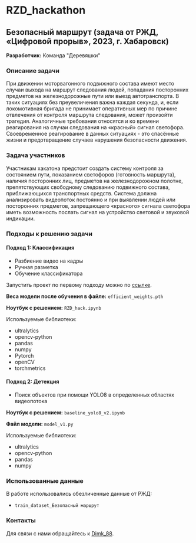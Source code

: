 # RZD_hackathon
## Безопасный маршрут (задача от РЖД, «Цифровой прорыв», 2023, г. Хабаровск)

**Разработчик:** Команда "Деревяшки"

### Описание задачи
При движении моторвагонного подвижного состава имеют место случаи выхода на маршрут следования людей, попадания посторонних предметов на железнодорожные пути или выезд автотранспорта. В таких ситуациях без преувеличения важна каждая секунда, и, если локомотивная бригада не принимает оперативных мер по причине отвлечения от контроля маршрута следования, может произойти трагедия. Аналогичные требования относятся и ко времени реагирования на случаи следования на «красный» сигнал светофора. Своевременное реагирование в данных ситуациях - это спасённые жизни и предотвращение случаев нарушения безопасности движения. 

### Задача участников
Участникам хакатона предстоит создать систему контроля за состоянием пути, показанием светофоров (готовность маршрута), наличия посторонних лиц, предметов на железнодорожном полотне, препятствующих свободному следованию подвижного состава, приближающихся транспортных средств. Система должна анализировать видеопоток постоянно и при выявлении людей или посторонних предметов, запрещающего «красного» сигнала светофора иметь возможность послать сигнал на устройство световой и звуковой индикации.

### Подходы к решению задачи

#### Подход 1: Классификация
- Разбиение видео на кадры
- Ручная разметка
- Обучение классификатора

Запустить проект по первому подходу можно по [ссылке](https://colab.research.google.com/drive/11ooC0uXf1_rgXTmYHThdsqpOs1uUFwu7?usp=sharing).

**Веса модели после обучения в файле:** `efficient_weights.pth`

**Ноутбук с решением:** `RZD_hack.ipynb`

Используемые библиотеки:
- ultralytics
- opencv-python
- pandas
- numpy
- Pytorch
- openCV
- torchmetrics

#### Подход 2: Детекция
- Поиск объектов при помощи YOLO8 в определенных областях видеопотока

**Ноутбук с решением:** `baseline_yolo8_v2.ipynb`

**Файл модели:** `model_v1.py`

Используемые библиотеки:
- ultralytics
- opencv-python
- pandas
- numpy

### Использованные данные
В работе использовались обезличенные данные от РЖД:
- `train_dataset_Безопасный маршрут`

### Контакты
Для связи с нами обращайтесь к [Dimk_88](https://t.me/Dimk_88).
